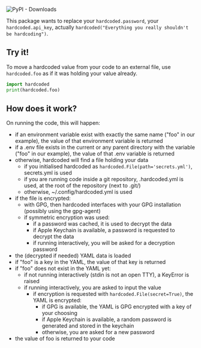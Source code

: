 ![PyPI - Downloads](https://img.shields.io/pypi/dm/hardcoded)

This package wants to replace your `hardcoded.password`, your `hardcoded.api_key`, actually  `hardcoded("Everything you really shouldn't be hardcoding")`.

## Try it!
To move a hardcoded value from your code to an external file, use `hardcoded.foo` as if it was holding your value already.
```python
import hardcoded
print(hardcoded.foo)
```

## How does it work?
On running the code, this will happen:
- if an environment variable exist with exactly the same name ("foo" in our example), the value of that environment variable is returned
- if a .env file exists in the current or any parent directory with the variable ("foo" in our example), the value of that .env variable is returned
- otherwise, hardcoded will find a file holding your data
    - if you initialised hardcoded as `hardcoded.File(path='secrets.yml')`, secrets.yml is used
    - if you are running code inside a git repository, .hardcoded.yml is used, at the root of the repository (next to .git/)
    - otherwise, ~/.config/hardcoded.yml is used
- if the file is encrypted:
    - with GPG, then hardcoded interfaces with your GPG installation (possibly using the gpg-agent)
    - if symmetric encryption was used:
        - if a password was cached, it is used to decrypt the data
        - if Apple Keychain is available, a password is requested to decrypt the data
        - if running interactively, you will be asked for a decryption password
- the (decrypted if needed) YAML data is loaded
- if "foo" is a key in the YAML, the value of that key is returned
- if "foo" does not exist in the YAML yet:
    - if not running interactively (stdin is not an open TTY), a KeyError is raised
    - if running interactively, you are asked to input the value
        - if encryption is requested with `hardcoded.File(secret=True)`, the YAML is encrypted:
            - if GPG is available, the YAML is GPG encrypted with a key of your choosing
            - if Apple Keychain is available, a random password is generated and stored in the keychain
            - otherwise, you are asked for a new password
- the value of foo is returned to your code

